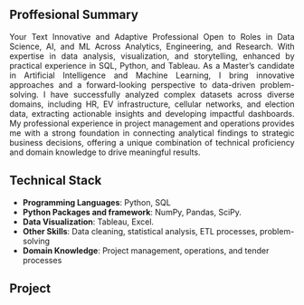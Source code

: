 
## Proffesional Summary
<p style='text-align: justify;'> Your Text Innovative and Adaptive Professional Open to Roles in Data Science, AI, and ML Across Analytics, Engineering, and Research. With expertise in data analysis, visualization, and storytelling, enhanced by practical experience in SQL, Python, and Tableau. As a Master’s candidate in Artificial Intelligence and Machine Learning, I bring innovative approaches and a forward-looking perspective to data-driven problem-solving. I have successfully analyzed complex datasets across diverse domains, including HR, EV infrastructure, cellular networks, and election data, extracting actionable insights and developing impactful dashboards. My professional experience in project management and operations provides me with a strong foundation in connecting analytical findings to strategic business decisions, offering a unique combination of technical proficiency and domain knowledge to drive meaningful results. </p>

## Technical Stack
- **Programming Languages**: Python, SQL
- **Python Packages and framework**: NumPy, Pandas, SciPy.
- **Data Visualization**: Tableau, Excel.
- **Other Skills**: Data cleaning, statistical analysis, ETL processes, problem-solving
- **Domain Knowledge**: Project management, operations, and tender processes

## Project

